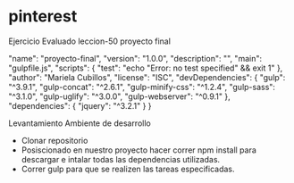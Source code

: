 # pinterest
Ejercicio Evaluado leccion-50 proyecto final

"name": "proyecto-final",
  "version": "1.0.0",
  "description": "",
  "main": "gulpfile.js",
  "scripts": {
    "test": "echo \"Error: no test specified\" && exit 1"
  },
  "author": "Mariela Cubillos",
  "license": "ISC",
  "devDependencies": {
    "gulp": "^3.9.1",
    "gulp-concat": "^2.6.1",
    "gulp-minify-css": "^1.2.4",
    "gulp-sass": "^3.1.0",
    "gulp-uglify": "^3.0.0",
    "gulp-webserver": "^0.9.1"
  },
  "dependencies": {
    "jquery": "^3.2.1"
  }
}

Levantamiento Ambiente de desarrollo
- Clonar repositorio
- Posiscionado en nuestro proyecto hacer correr npm install para descargar e intalar todas las dependencias utilizadas.
- Correr gulp para que se realizen las tareas especificadas.

